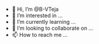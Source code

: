 - 👋 Hi, I’m @B-VTeja
- 👀 I’m interested in ...
- 🌱 I’m currently learning ...
- 💞️ I’m looking to collaborate on ...
- 📫 How to reach me ...

<!---
B-VTeja/B-VTeja is a ✨ special ✨ repository because its `README.md` (this file) appears on your GitHub profile.
You can click the Preview link to take a look at your changes.
--->
